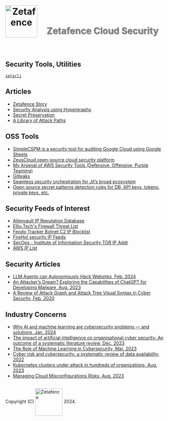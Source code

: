 <h1 align="center">
    <img align="left" width="100" height="100" src="https://zetafence.com/logo.png" alt="Zetafence"/>
    <br />
    <p style="color: #808080; text-shadow: 1px 1px 2px rgba(0, 0, 0, 0.5);">
    Zetafence Cloud Security
    </p>
</h1>

<br/>

## Security Tools, Utilities

[`zetacli`](https://github.com/zetafence/zetacli)

## Articles

- [Zetafence Story](conception.md)
- [Security Analysis using Hypergraphs](hypergraphs-in-security.md)
- [Secret Preservation](secrets.md)
- [A Library of Attack Paths](attack-paths.md)

## OSS Tools

- [SimpleCSPM is a security tool for auditing Google Cloud using Google Sheets](https://github.com/somethingnew2-0/SimpleCSPM)
- [ZeusCloud open-source cloud security platform](https://github.com/Zeus-Labs/ZeusCloud)
- [My Arsenal of AWS Security Tools (Defensive, Offensive, Purple Teaming)](https://github.com/toniblyx/my-arsenal-of-aws-security-tools)
- [Gitleaks](https://github.com/gitleaks/gitleaks)
- [Seamless security orchestration for Jit’s broad ecosystem](https://www.jit.io/jit-flexible-security-orchestration-and-tooling)
- [Open source secret patterns detection rules for DB, API keys, tokens, private keys, etc.](https://github.com/mazen160/secrets-patterns-db)

## Security Feeds of Interest

- [Alienvault IP Reputation Database](https://reputation.alienvault.com)
- [Ellio.Tech's Firewall Threat List](https://ellio.tech/ellio-threat-list-tailored-to-perimeter)
- [Feodo Tracker Botnet C2 IP Blocklist](https://feodotracker.abuse.ch/blocklist/)
- [FireHol security IP Feeds](https://iplists.firehol.org)
- [SecOps - Institute of Information Security TOR IP Addr](https://github.com/SecOps-Institute/Tor-IP-Addresses)
- [AWS IP List](https://github.com/SecOps-Institute/AWSIPLists)

## Security Articles

- [LLM Agents can Autonomously Hack Websites, Feb. 2024](https://arxiv.org/abs/2402.06664)
- [An Attacker’s Dream? Exploring the Capabilities of ChatGPT for Developing Malware, Aug. 2023](https://dl.acm.org/doi/abs/10.1145/3607505.3607513)
- [A Review of Attack Graph and Attack Tree Visual Syntax in Cyber Security, Feb. 2020](https://www.sciencedirect.com/science/article/abs/pii/S1574013719300772)

## Industry Concerns

- [Why AI and machine learning are cybersecurity problems — and solutions, Jan. 2024](https://www.ey.com/en_us/cybersecurity/ai-and-ml-are-cybersecurity-problems-and-solutions)
- [The impact of artificial intelligence on organisational cyber security: An outcome of a systematic literature review, Dec. 2023](https://www.sciencedirect.com/science/article/pii/S2543925123000372)
- [The Role of Machine Learning in Cybersecurity, Mar. 2023](https://dl.acm.org/doi/10.1145/3545574)
- [Cyber risk and cybersecurity: a systematic review of data availability, 2022](https://www.ncbi.nlm.nih.gov/pmc/articles/PMC8853293/)
- [Kubernetes clusters under attack in hundreds of organizations, Aug. 2023](https://www.csoonline.com/article/648756/kubernetes-clusters-under-attack-in-hundreds-of-organizations.html)
- [Managing Cloud Misconfigurations Risks, Aug. 2023](https://cloudsecurityalliance.org/blog/2023/08/14/managing-cloud-misconfigurations-risks)



<br/>Copyright (C)
    <a href="https://zetafence.com">
    <img align="center" width="85" src="https://img.shields.io/badge/Zetafence-8A2BE2" alt="Zetafence"/></a>
2024.
